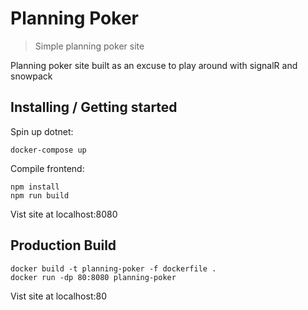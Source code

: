 # Planning Poker
> Simple planning poker site

Planning poker site built as an excuse to play around with signalR and snowpack

## Installing / Getting started

Spin up dotnet:

```shell
docker-compose up
```

Compile frontend:

```shell
npm install
npm run build
```

Vist site at localhost:8080

## Production Build

```shell
docker build -t planning-poker -f dockerfile .
docker run -dp 80:8080 planning-poker
```

Vist site at localhost:80